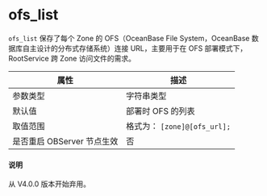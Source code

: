 ofs_list 
=============================

`ofs_list` 保存了每个 Zone 的 OFS（OceanBase File System，OceanBase 数据库自主设计的分布式存储系统）连接 URL，主要用于在 OFS 部署模式下，RootService 跨 Zone 访问文件的需求。


|        属性        |            描述            |
|------------------|--------------------------|
| 参数类型             | 字符串类型                    |
| 默认值              | 部署时 OFS 的列表              |
| 取值范围             | 格式为： `[zone]@[ofs_url];` |
| 是否重启 OBServer 节点生效 | 否                        |

<main id="notice" type='explain'>
  <h4>说明</h4>
  <p>从 V4.0.0 版本开始弃用。</p>
</main>




